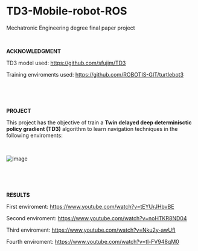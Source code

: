 # TD3-Mobile-robot-ROS

Mechatronic Engineering degree final paper project 

</br>

<b> ACKNOWLEDGMENT </b>

TD3 model used: https://github.com/sfujim/TD3


Training enviroments used: https://github.com/ROBOTIS-GIT/turtlebot3


</br>
</br>
</br>

<b>PROJECT</b>

This project has the objective of train a <b>Twin delayed deep determinisctic policy gradient (TD3)</b> algorithm to learn navigation techniques in the following enviroments:

</br>

![image](https://user-images.githubusercontent.com/46981727/201249071-f3c682b2-306c-4fef-8313-55e1cf8056b0.png)

</br>
</br>
</br>

<b>RESULTS</b>

First enviroment: https://www.youtube.com/watch?v=tEYUrJHbvBE

Second enviroment: https://www.youtube.com/watch?v=noHTKR8ND04

Third enviroment: https://www.youtube.com/watch?v=Nku2y-awUfI

Fourth enviroment: https://www.youtube.com/watch?v=tl-FV948qM0

